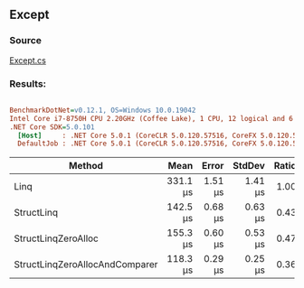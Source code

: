 ﻿## Except

### Source
[Except.cs](../../src/StructLinq.Benchmark/Except.cs)

### Results:
``` ini

BenchmarkDotNet=v0.12.1, OS=Windows 10.0.19042
Intel Core i7-8750H CPU 2.20GHz (Coffee Lake), 1 CPU, 12 logical and 6 physical cores
.NET Core SDK=5.0.101
  [Host]     : .NET Core 5.0.1 (CoreCLR 5.0.120.57516, CoreFX 5.0.120.57516), X64 RyuJIT
  DefaultJob : .NET Core 5.0.1 (CoreCLR 5.0.120.57516, CoreFX 5.0.120.57516), X64 RyuJIT


```
|                         Method |     Mean |   Error |  StdDev | Ratio |   Gen 0 |   Gen 1 |   Gen 2 | Allocated |
|------------------------------- |---------:|--------:|--------:|------:|--------:|--------:|--------:|----------:|
|                           Linq | 331.1 μs | 1.51 μs | 1.41 μs |  1.00 | 90.8203 | 90.8203 | 90.8203 |  524848 B |
|                     StructLinq | 142.5 μs | 0.68 μs | 0.63 μs |  0.43 |       - |       - |       - |      64 B |
|            StructLinqZeroAlloc | 155.3 μs | 0.60 μs | 0.53 μs |  0.47 |       - |       - |       - |         - |
| StructLinqZeroAllocAndComparer | 118.3 μs | 0.29 μs | 0.25 μs |  0.36 |       - |       - |       - |         - |

